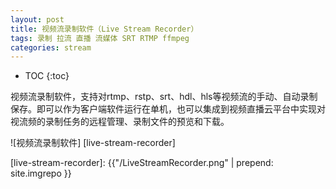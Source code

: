```yaml
---
layout: post
title: 视频流录制软件（Live Stream Recorder）
tags: 录制 拉流 直播 流媒体 SRT RTMP ffmpeg
categories: stream
---
```


* TOC
{:toc}

视频流录制软件，支持对rtmp、rstp、srt、hdl、hls等视频流的手动、自动录制保存。即可以作为客户端软件运行在单机，也可以集成到视频直播云平台中实现对视流频的录制任务的远程管理、录制文件的预览和下载。

![视频流录制软件] [live-stream-recorder]

[live-stream-recorder]:  {{"/LiveStreamRecorder.png" | prepend: site.imgrepo }}